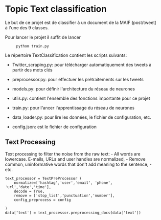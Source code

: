 # Topic Text classification

Le but de ce projet est de classifier à un document de la MAIF (post/tweet) à l'une des 9 classes.

Pour lancer le projet il suffit de lancer

         python train.py
Le répertoire TextClassification contient les scripts suivants:

  - Twitter_scraping.py: pour télécharger automatiquement des tweets à partir des mots clés
  - preprocessor.py: pour effectuer les prétraitements sur les tweets
  - models.py: pour définir l'architecture du réseau de neurones 
  - utils.py: contient l'ensemble des fonctions importante pour ce projet
  - train.py: pour l'ancer l'apprentissage du réseau de neurones 
  - data_loader.py: pour lire les données, le fichier de configuration, etc.
   
  - config.json: est le fichier de configuration


## Text Processing

 Text processing to filter the noise from the raw text:
     - All words are lowercase. E-mails, URLs and user handles are normalized,
     - Remove common, uninformative words that don't add meaning to the sentence,
     - etc.


	text_processor = TextPreProcessor (
	    normalize=['hashtag','user','email', 'phone', 'url','date','time'], 
		decode = True,
		remove = ['stop_list','punctuation','number'],
		config_preprocess = config

	)
	data['text'] = text_processor.preprocessing_docs(data['text'])
